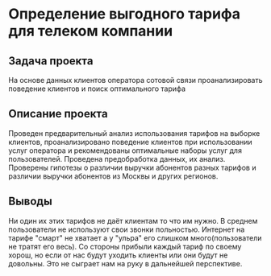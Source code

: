 # Определение выгодного тарифа для телеком компании
## Задача проекта  

На основе данных клиентов оператора сотовой связи проанализировать поведение клиентов и поиск оптимального тарифа
## Описание проекта 
Проведен предварительный анализ использования тарифов на выборке клиентов,
проанализировано поведение клиентов при использовании услуг оператора и
рекомендованы оптимальные наборы услуг для пользователей. Проведена предобработка
данных, их анализ. Проверены гипотезы о различии выручки абонентов разных тарифов и
различии выручки абонентов из Москвы и других регионов.


## Выводы
Ни один их этих тарифов не даёт клиентам то что им нужно. В среднем пользователи не используют свои звонки польностью. Интернет на тарифе "смарт" не хватает а у "ульра" его слишком много(пользователи не тратят его весь). Со стороны прибыли каждый тариф по своему хорош, но если от нас будут уходить клиенты или они будут не довольны. Это не сыграет нам на руку в дальнейшей перспективе.
